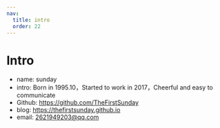 ```yaml
---
nav:
  title: intro
  order: 22
---
```


# Intro

- name: sunday
- intro: Born in 1995.10，Started to work in 2017，Cheerful and easy to communicate
- Github: https://github.com/TheFirstSunday
- blog: https://thefirstsunday.github.io
- email: 2621949203@qq.com
